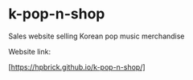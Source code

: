 # k-pop-n-shop
Sales website selling Korean pop music merchandise

Website link:

[https://hpbrick.github.io/k-pop-n-shop/]
